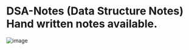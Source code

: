 # DSA-Notes (Data Structure Notes) Hand written notes available.
![image](https://user-images.githubusercontent.com/61795935/206860209-2df2584d-7848-42a6-9f34-cbfe65b97ae5.png)
